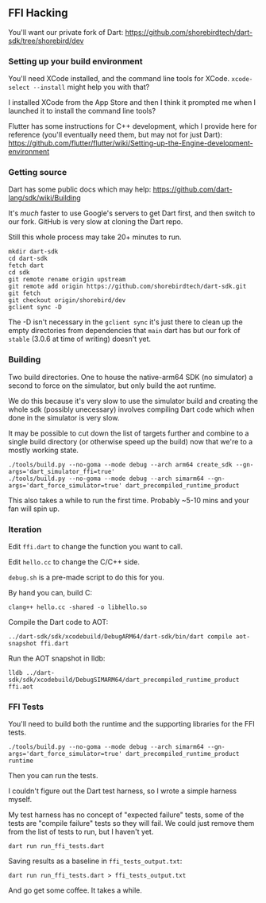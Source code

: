 ## FFI Hacking

You'll want our private fork of Dart:
https://github.com/shorebirdtech/dart-sdk/tree/shorebird/dev


### Setting up your build environment

You'll need XCode installed, and the command line tools for XCode.
`xcode-select --install` might help you with that?

I installed XCode from the App Store and then I think it prompted me when
I launched it to install the command line tools?

Flutter has some instructions for C++ development, which I provide here for
reference (you'll eventually need them, but may not for just Dart):
https://github.com/flutter/flutter/wiki/Setting-up-the-Engine-development-environment


### Getting source

Dart has some public docs which may help:
https://github.com/dart-lang/sdk/wiki/Building

It's *much* faster to use Google's servers to get Dart first, and then
switch to our fork.  GitHub is very slow at cloning the Dart repo.

Still this whole process may take 20+ minutes to run.

```
mkdir dart-sdk
cd dart-sdk
fetch dart
cd sdk
git remote rename origin upstream
git remote add origin https://github.com/shorebirdtech/dart-sdk.git
git fetch
git checkout origin/shorebird/dev
gclient sync -D
```

The -D isn't necessary in the `gclient sync` it's just there to clean up
the empty directories from dependencies that `main` dart has but our
fork of `stable` (3.0.6 at time of writing) doesn't yet.

### Building

Two build directories.  One to house the native-arm64 SDK (no simulator) a
second to force on the simulator, but only build the aot runtime.

We do this because it's very slow to use the simulator build and creating
the whole sdk (possibly unecessary) involves compiling Dart code which
when done in the simulator is very slow.

It may be possible to cut down the list of targets further and combine to a
single build directory (or otherwise speed up the build) now that we're
to a mostly working state.

```
./tools/build.py --no-goma --mode debug --arch arm64 create_sdk --gn-args='dart_simulator_ffi=true'
./tools/build.py --no-goma --mode debug --arch simarm64 --gn-args='dart_force_simulator=true' dart_precompiled_runtime_product
```

This also takes a while to run the first time.  Probably ~5-10 mins and your
fan will spin up.

### Iteration

Edit `ffi.dart` to change the function you want to call.

Edit `hello.cc` to change the C/C++ side.

`debug.sh` is a pre-made script to do this for you.

By hand you can, build C:
```
clang++ hello.cc -shared -o libhello.so
```

Compile the Dart code to AOT:
```
../dart-sdk/sdk/xcodebuild/DebugARM64/dart-sdk/bin/dart compile aot-snapshot ffi.dart 
```

Run the AOT snapshot in lldb:
```
lldb ../dart-sdk/sdk/xcodebuild/DebugSIMARM64/dart_precompiled_runtime_product ffi.aot
```

### FFI Tests

You'll need to build both the runtime and the supporting libraries for the FFI tests.

```
./tools/build.py --no-goma --mode debug --arch simarm64 --gn-args='dart_force_simulator=true' dart_precompiled_runtime_product runtime
```

Then you can run the tests.

I couldn't figure out the Dart test harness, so I wrote a simple harness myself.

My test harness has no concept of "expected failure" tests, some of the tests
are "compile failure" tests so they will fail.  We could just remove them
from the list of tests to run, but I haven't yet.

```
dart run run_ffi_tests.dart
```

Saving results as a baseline in `ffi_tests_output.txt`:

```
dart run run_ffi_tests.dart > ffi_tests_output.txt
```

And go get some coffee.  It takes a while.
